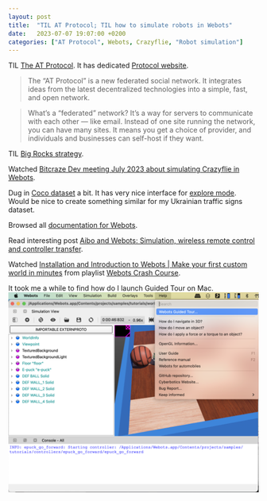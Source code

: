 ```yaml
---
layout: post
title:  "TIL AT Protocol; TIL how to simulate robots in Webots"
date:   2023-07-07 19:07:00 +0200
categories: ["AT Protocol", Webots, Crazyflie, "Robot simulation"]
---
```

TIL [The AT Protocol](https://blueskyweb.xyz/blog/10-18-2022-the-at-protocol). It has dedicated [Protocol website](https://atproto.com).

> The “AT Protocol” is a new federated social network. It integrates ideas from the latest decentralized technologies into a simple, fast, and open network.

> What’s a “federated” network? It’s a way for servers to communicate with each other — like email. Instead of one site running the network, you can have many sites. It means you get a choice of provider, and individuals and businesses can self-host if they want.

TIL [Big Rocks strategy](https://twitter.com/stevetimoney/status/1676954493894918145?s=43&t=6rmSjK21fIpso2_vOjKRhg).

Watched [Bitcraze Dev meeting July 2023 about simulating Crazyflie in Webots](https://www.youtube.com/watch?v=yneriZeUwqY).

Dug in [Coco dataset](https://cocodataset.org) a bit. It has very nice interface for [explore mode](https://cocodataset.org/#explore). Would be nice to create something similar for my Ukrainian traffic signs dataset.

Browsed all [documentation for Webots](https://cyberbotics.com/doc/guide/foreword).

Read interesting post [Aibo and Webots: Simulation, wireless remote control and controller transfer](https://www.sciencedirect.com/science/article/abs/pii/S0921889006000327).

Watched [Installation and Introduction to Webots &vert; Make your first custom world in minutes](https://www.youtube.com/watch?v=2CWHfbuEbAY&list=PLt69C9MnPchkLuNNc4q9SeMFA96_v4THJ&index=1) from playlist [Webots Crash Course](https://www.youtube.com/playlist?list=PLt69C9MnPchkLuNNc4q9SeMFA96_v4THJ).

It took me a while to find how do I launch Guided Tour on Mac.
![It took me a while to find how do I launch Guided Tour on Mac](/assets/images/Screenshot%202023-07-07%20at%2017.55.33.png)
